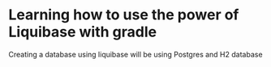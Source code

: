# Learning how to use the power of Liquibase with gradle
Creating a database using liquibase will be using Postgres and H2 database
